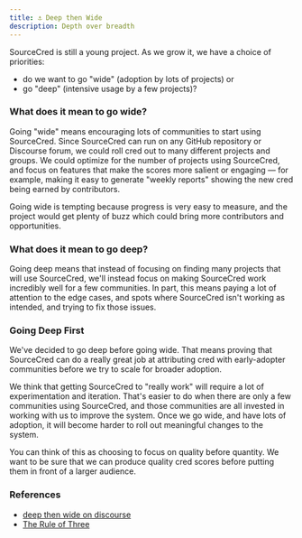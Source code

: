 ```yaml
---
title: ⚓️ Deep then Wide
description: Depth over breadth
---
```


SourceCred is still a young project. As we grow it, we have a choice of priorities:

- do we want to go "wide" (adoption by lots of projects) or
- go "deep" (intensive usage by a few projects)?

### What does it mean to go wide?

Going "wide" means encouraging lots of communities to start using SourceCred.
Since SourceCred can run on any GitHub repository or Discourse forum, we could
roll cred out to many different projects and groups. We could optimize for the
number of projects using SourceCred, and focus on features that make the scores
more salient or engaging — for example, making it easy to generate "weekly
reports" showing the new cred being earned by contributors.

Going wide is tempting because progress is very easy to measure, and the project
would get plenty of buzz which could bring more contributors and opportunities.

### What does it mean to go deep?

Going deep means that instead of focusing on finding many projects that will
use SourceCred, we'll instead focus on making SourceCred work incredibly well
for a few communities. In part, this means paying a lot of attention to the edge
cases, and spots where SourceCred isn't working as intended, and trying to fix
those issues.

### Going Deep First

We've decided to go deep before going wide. That means proving that
SourceCred can do a really great job at attributing cred with early-adopter
communities before we try to scale for broader adoption.

We think that getting SourceCred to "really work" will require a lot of
experimentation and iteration. That's easier to do when there are only a few
communities using SourceCred, and those communities are all invested in working
with us to improve the system. Once we go wide, and have lots of adoption, it
will become harder to roll out meaningful changes to the system.

You can think of this as choosing to focus on quality before quantity. We want
to be sure that we can produce quality cred scores before putting them in front
of a larger audience.

### References

- [deep then wide on discourse](https://discourse.sourcecred.io/t/deep-then-wide/102)
- [The Rule of Three](https://blog.codinghorror.com/rule-of-three/)
